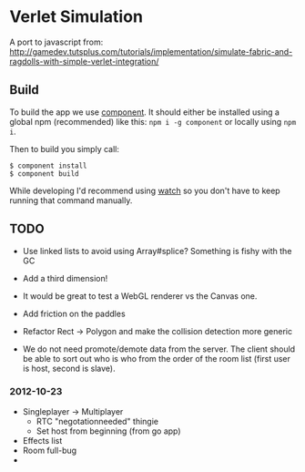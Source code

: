 Verlet Simulation
=================

A port to javascript from: http://gamedev.tutsplus.com/tutorials/implementation/simulate-fabric-and-ragdolls-with-simple-verlet-integration/

## Build

To build the app we use [component](http://github.com/component). It should either be installed using a global npm (recommended) like this: `npm i -g component` or locally using `npm i`.

Then to build you simply call:

```
$ component install
$ component build
```

While developing I'd recommend using [watch](http://github.com/visionmedia/watch) so you don't have to keep running that command manually.

## TODO

* Use linked lists to avoid using Array#splice? Something is fishy with the GC
* Add a third dimension! 
* It would be great to test a WebGL renderer vs the Canvas one.
* Add friction on the paddles
* Refactor Rect -> Polygon and make the collision detection more generic

* We do not need promote/demote data from the server. The client should be able to sort out who is who from the order of the room list (first user is host, second is slave).


### 2012-10-23

* Singleplayer -> Multiplayer
  - RTC "negotationneeded" thingie
  - Set host from beginning (from go app)
* Effects list
* Room full-bug
* 
